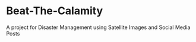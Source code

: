 # Beat-The-Calamity
A project for Disaster Management using Satellite Images and Social Media Posts
